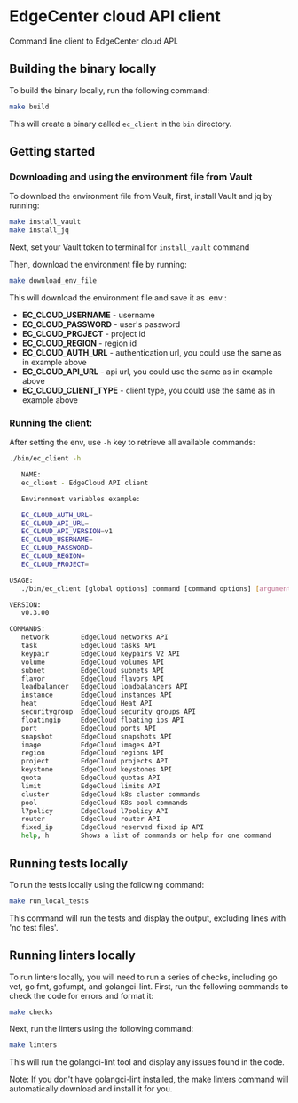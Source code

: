 EdgeCenter cloud API client
====================================

Command line client to EdgeCenter cloud API.

Building the binary locally
------------------------------------
To build the binary locally, run the following command:
```bash
make build
```
This will create a binary called `ec_client` in the `bin` directory.

Getting started
------------------------------------
### Downloading and using the environment file from Vault
To download the environment file from Vault, first, install Vault and jq by running:
```bash
make install_vault
make install_jq
```
Next, set your Vault token to terminal for `install_vault` command

Then, download the environment file by running:
```bash
make download_env_file
```
This will download the environment file and save it as .env :
* **EC_CLOUD_USERNAME** - username
* **EC_CLOUD_PASSWORD** - user's password
* **EC_CLOUD_PROJECT** - project id
* **EC_CLOUD_REGION** - region id
* **EC_CLOUD_AUTH_URL** - authentication url, you could use the same as in example above
* **EC_CLOUD_API_URL** - api url, you could use the same as in example above
* **EC_CLOUD_CLIENT_TYPE** - client type, you could use the same as in example above

### Running the client:
After setting the env, use `-h` key to retrieve all available commands:
```bash
./bin/ec_client -h

   NAME:
   ec_client - EdgeCloud API client

   Environment variables example:

   EC_CLOUD_AUTH_URL=
   EC_CLOUD_API_URL=
   EC_CLOUD_API_VERSION=v1
   EC_CLOUD_USERNAME=
   EC_CLOUD_PASSWORD=
   EC_CLOUD_REGION=
   EC_CLOUD_PROJECT=

USAGE:
   ./bin/ec_client [global options] command [command options] [arguments...]

VERSION:
   v0.3.00

COMMANDS:
   network        EdgeCloud networks API
   task           EdgeCloud tasks API
   keypair        EdgeCloud keypairs V2 API
   volume         EdgeCloud volumes API
   subnet         EdgeCloud subnets API
   flavor         EdgeCloud flavors API
   loadbalancer   EdgeCloud loadbalancers API
   instance       EdgeCloud instances API
   heat           EdgeCloud Heat API
   securitygroup  EdgeCloud security groups API
   floatingip     EdgeCloud floating ips API
   port           EdgeCloud ports API
   snapshot       EdgeCloud snapshots API
   image          EdgeCloud images API
   region         EdgeCloud regions API
   project        EdgeCloud projects API
   keystone       EdgeCloud keystones API
   quota          EdgeCloud quotas API
   limit          EdgeCloud limits API
   cluster        EdgeCloud k8s cluster commands
   pool           EdgeCloud K8s pool commands
   l7policy       EdgeCloud l7policy API
   router         EdgeCloud router API
   fixed_ip       EdgeCloud reserved fixed ip API
   help, h        Shows a list of commands or help for one command

```

Running tests locally
------------------------------------
To run the tests locally using the following command:
```bash
make run_local_tests
```
This command will run the tests and display the output, excluding lines with 'no test files'.

Running linters locally
------------------------------------
To run linters locally, you will need to run a series of checks, including go vet, go fmt, gofumpt, and golangci-lint. 
First, run the following commands to check the code for errors and format it:
```bash
make checks
```
Next, run the linters using the following command:
```bash
make linters
```
This will run the golangci-lint tool and display any issues found in the code.

Note: If you don't have golangci-lint installed, the make linters command will automatically download and install it for you.
